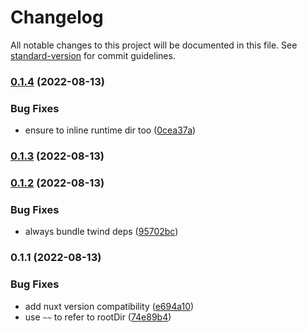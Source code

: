 # Changelog

All notable changes to this project will be documented in this file. See [standard-version](https://github.com/conventional-changelog/standard-version) for commit guidelines.

### [0.1.4](https://github.com/pi0/nuxt-twind/compare/v0.1.3...v0.1.4) (2022-08-13)


### Bug Fixes

* ensure to inline runtime dir too ([0cea37a](https://github.com/pi0/nuxt-twind/commit/0cea37a20b77119fb6babc84ba14b0692ab614b7))

### [0.1.3](https://github.com/pi0/nuxt-twind/compare/v0.1.2...v0.1.3) (2022-08-13)

### [0.1.2](https://github.com/pi0/nuxt-twind/compare/v0.1.1...v0.1.2) (2022-08-13)


### Bug Fixes

* always bundle twind deps ([95702bc](https://github.com/pi0/nuxt-twind/commit/95702bc8e4b8e26c829fbdd40665b27410523b27))

### 0.1.1 (2022-08-13)


### Bug Fixes

* add nuxt version compatibility ([e694a10](https://github.com/pi0/nuxt-twind/commit/e694a10f6ce684542dc6efbd97aa5288f2fe0752))
* use `~~` to refer to rootDir ([74e89b4](https://github.com/pi0/nuxt-twind/commit/74e89b43d87b3a030602d6b9d467dc77ac09684b))
